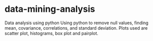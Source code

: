 # data-mining-analysis
Data analysis using python
Using python to remove null values, finding mean, covariance, correlations, and standard deviation.
Plots used are scatter plot, histograms, box plot and pairplot.
